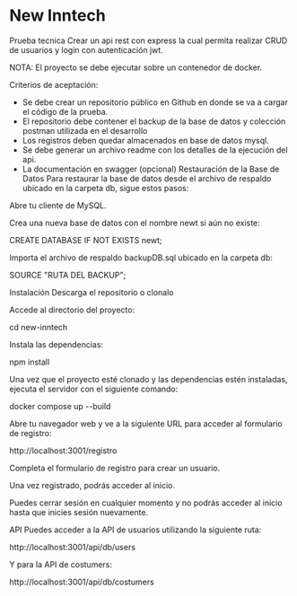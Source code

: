 # New Inntech

Prueba tecnica
Crear un api rest con express la cual permita realizar CRUD de usuarios y login con autenticación jwt.

NOTA: El proyecto se debe ejecutar sobre un contenedor de docker.

Criterios de aceptación:

- Se debe crear un repositorio público en Github en donde se va a cargar el código de la prueba.
- El repositorio debe contener el backup de la base de datos y colección postman utilizada en el desarrollo
- Los registros deben quedar almacenados en base de datos mysql.
- Se debe generar un archivo readme con los detalles de la ejecución del api.
- La documentación en swagger (opcional)
Restauración de la Base de Datos
Para restaurar la base de datos desde el archivo de respaldo ubicado en la carpeta db, sigue estos pasos:

Abre tu cliente de MySQL.

Crea una nueva base de datos con el nombre newt si aún no existe:

CREATE DATABASE IF NOT EXISTS newt;

Importa el archivo de respaldo backupDB.sql ubicado en la carpeta db:

SOURCE "RUTA DEL BACKUP";

Instalación
Descarga el repositorio o clonalo

Accede al directorio del proyecto:

cd new-inntech

Instala las dependencias:

npm install

Una vez que el proyecto esté clonado y las dependencias estén instaladas, ejecuta el servidor con el siguiente comando:

docker compose up --build

Abre tu navegador web y ve a la siguiente URL para acceder al formulario de registro:

http://localhost:3001/registro

Completa el formulario de registro para crear un usuario.

Una vez registrado, podrás acceder al inicio.

Puedes cerrar sesión en cualquier momento y no podrás acceder al inicio hasta que inicies sesión nuevamente.

API
Puedes acceder a la API de usuarios utilizando la siguiente ruta:

http://localhost:3001/api/db/users

Y para la API de costumers:

http://localhost:3001/api/db/costumers